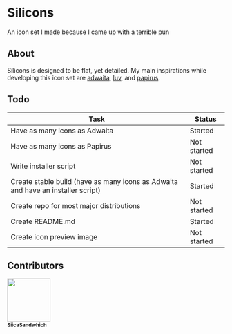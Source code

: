 # Silicons
An icon set I made because I came up with a terrible pun

## About
Silicons is designed to be flat, yet detailed. My main inspirations while developing this icon set are [adwaita](https://github.com/GNOME/adwaita-icon-theme), [luv](https://github.com/Nitrux/luv-icon-theme), and [papirus](https://github.com/PapirusDevelopmentTeam/papirus-icon-theme).

## Todo
| Task                                                                             | Status      |
|----------------------------------------------------------------------------------|-------------|
| Have as many icons as Adwaita                                                    | Started     |
| Have as many icons as Papirus                                                    | Not started |
| Write installer script                                                           | Not started |
| Create stable build (have as many icons as Adwaita and have an installer script) | Started     |
| Create repo for most major distributions                                         | Not started |
| Create README.md                                                                 | Started     |
| Create icon preview image                                                        | Not started |

## Contributors
[<img src="https://avatars0.githubusercontent.com/u/43558271?s=400&v=4" width="100px"/><br /><sub><b>SiicaSandwhich</b><br /></sub>](https://github.com/Silicasandwhich) 

